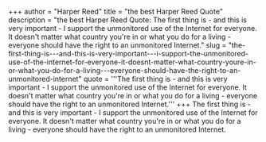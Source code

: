 +++
author = "Harper Reed"
title = "the best Harper Reed Quote"
description = "the best Harper Reed Quote: The first thing is - and this is very important - I support the unmonitored use of the Internet for everyone. It doesn't matter what country you're in or what you do for a living - everyone should have the right to an unmonitored Internet."
slug = "the-first-thing-is---and-this-is-very-important---i-support-the-unmonitored-use-of-the-internet-for-everyone-it-doesnt-matter-what-country-youre-in-or-what-you-do-for-a-living---everyone-should-have-the-right-to-an-unmonitored-internet"
quote = '''The first thing is - and this is very important - I support the unmonitored use of the Internet for everyone. It doesn't matter what country you're in or what you do for a living - everyone should have the right to an unmonitored Internet.'''
+++
The first thing is - and this is very important - I support the unmonitored use of the Internet for everyone. It doesn't matter what country you're in or what you do for a living - everyone should have the right to an unmonitored Internet.

